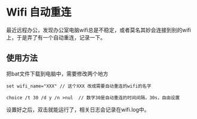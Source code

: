 # Wifi 自动重连

最近远程办公，发现办公室电脑wifi总是不稳定，或者莫名其妙会连接到别的wifi上，于是弄了有一个自动重连，记录一下。



## 使用方法

把bat文件下载到电脑中，需要修改两个地方

```
set wifi_name="XXX" // 这个XXX 改成需要自动重连的wifi的名字

choice /t 30 /d y /n >nul  // 数字30是自动重连的时间间隔，30s，自由设置
```

设置好之后，双击就能运行了，相关日志会记录在wifi.log中。

